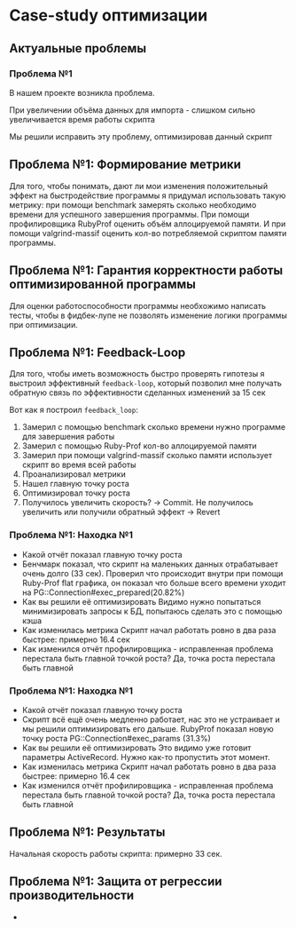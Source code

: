 # Case-study оптимизации

## Актуальные проблемы

### Проблема №1
В нашем проекте возникла проблема. 

При увеличении объёма данных для импорта - слишком сильно увеличивается время работы скрипта 

Мы решили исправить эту проблему, оптимизировав данный скрипт

## Проблема №1: Формирование метрики
Для того, чтобы понимать, дают ли мои изменения положительный эффект на быстродействие программы я придумал использовать такую метрику: при помощи benchmark замерять сколько необходимо времени для успешного завершения программы. 
При помощи профилировщика RubyProf оценить объём аллоцируемой памяти. И при помощи valgrind-massif оценить кол-во потребляемой скриптом памяти программы.

## Проблема №1: Гарантия корректности работы оптимизированной программы
Для оценки работоспособности программы необхожимо написать тесты, чтобы в фидбек-лупе не позволять изменение логики программы при оптимизации.

## Проблема №1: Feedback-Loop
Для того, чтобы иметь возможность быстро проверять гипотезы я выстроил эффективный `feedback-loop`, который позволил мне получать обратную связь по эффективности сделанных изменений за 15 сек

Вот как я построил `feedback_loop`:
1. Замерил с помощью benchmark сколько времени нужно программе для завершения работы
2. Замерил с помощью Ruby-Prof кол-во аллоцируемой памяти
3. Замерил при помощи valgrind-massif сколько памяти использует скрипт во время всей работы
4. Проанализировал метрики
5. Нашел главную точку роста
6. Оптимизировал точку роста
7. Получилось увеличить скорость? -> Commit. Не получилось увеличить или получили обратный эффект -> Revert

### Проблема №1: Находка №1
- Какой отчёт показал главную точку роста
- Бенчмарк показал, что скрипт на маленьких данных отрабатывает очень долго (33 сек). Проверил что происходит внутри при помощи Ruby-Prof flat графика, он показал что больше всего времени уходит на PG::Connection#exec_prepared(20.82%)
- Как вы решили её оптимизировать
Видимо нужно попытаться минимизировать запросы к БД, попытаюсь сделать это с помощью кэша
- Как изменилась метрика
Скрипт начал работать ровно в два раза быстрее: примерно 16.4 сек
- Как изменился отчёт профилировщика - исправленная проблема перестала быть главной точкой роста?
Да, точка роста перестала быть главной

### Проблема №1: Находка №1
- Какой отчёт показал главную точку роста
- Скрипт всё ещё очень медленно работает, нас это не устраивает и мы решили оптимизировать его дальше. RubyProf показал новую точку роста PG::Connection#exec_params (31.3%)
- Как вы решили её оптимизировать
Это видимо уже готовит параметры ActiveRecord. Нужно как-то пропустить этот момент.
- Как изменилась метрика
Скрипт начал работать ровно в два раза быстрее: примерно 16.4 сек
- Как изменился отчёт профилировщика - исправленная проблема перестала быть главной точкой роста?
Да, точка роста перестала быть главной

## Проблема №1: Результаты
Начальная скорость работы скрипта: примерно 33 сек.

## Проблема №1: Защита от регрессии производительности
-
